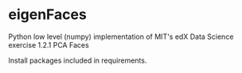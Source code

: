 # eigenFaces
Python low level (numpy) implementation of MIT's edX Data Science exercise 1.2.1 PCA Faces

Install packages included in requirements.
